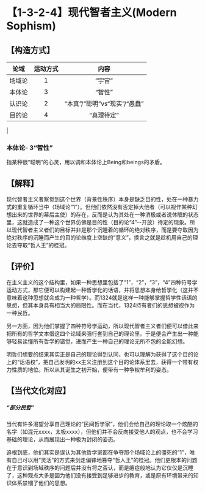 # 【1-3-2-4】现代智者主义(Modern Sophism)
## 【构造方式】
| 论域 | 运动方式           | 内容 |
|:----:|:----------------:|:----:|
| 场域论   |1 |  ”宇宙”  |
| 本体论   | 3|  “智性”  |
| 认识论   |2 |  “本真”/“聪明”vs“现实”/“愚蠢”  |
| 目的论   | 4|  “真理待定”
  |

### 本体论- 3“智性”
指某种很“聪明”的心灵，用以调和本体论上Being和beings的矛盾。


## 【解释】
现代智者主义者察觉到这个世界（背景性秩序）本身是缺乏目的性，处在一种暴力式的重复循环当中（场域论“1”）。但他们依然没有否定掉大他者（可以视作某种幻想出来的世界的幕后主使）的存在，反而是认为其处在一种消极或者说休眠的状态里，这就造成了一种这个世界仿佛是目的性（目的论“4”--开放）待定的现象。所以现代智者主义者们的目标并非是那个沉睡着的循环的绝对秩序，而是要夺取因为绝对秩序的沉睡而产生的目的论维度上空缺的“意义”，换言之就是趁机用自己的理论去夺取“哲人王”的桂冠。

## 【评价】
在主义主义的这个结构里，如果一种思想里包括了“1”，“2”，“3”，“4”四种符号学运动方式，那它便可以构建起一种哲学化的话语，并将思想本身给哲学化（这并不意味着这种思想就会成为一种哲学）。而1324就是这样一种能够掌握哲学性话语的思想，但其本身具有相当大的局限性。而在当代，1324持有者们的思想被视作为一种民哲。

另一方面，因为他们掌握了四种符号学运动，所以现代智者主义者们便可以借此来把所有的哲学文本借这四个论域来强行套到自己的理论里。于是便会产生出一种能够轻易读懂所有哲学的错觉，进而产生一种自己的理论无所不包的全能幻想。

明哲们想要的结果其实正是自己的理论得到认同，也可以理解为获得了这个目的论上的“话语权”，把自己发明的xx主义注册到这个目的论体系里去，获得一个带有权力性质的地位。所以从其诞生之初开始，便带有一种争权牟利的姿态。



## 【当代文化对应】
##### “部分民哲”
当代有许多渴望分享自己理论的“民间哲学家”，他们会给自己的理论取一个炫酷的名字（如混元xxxx，太极xxxx），但他们并不会反向接受他人的观点，也不会学习基础的理论，从而展现出一种极为封闭的姿态。

追根到底，他们其实是误认为其他哲学家都在争夺那个场域论上的僵死的“1”，唯有自己可以用“灵活”的方式来剑走偏锋地篡夺“哲人王”的桂冠。他们更根本的问题在于意识到场域秩序的问题后并没有将之否认，而是癔症般地认为它仅仅是沉睡了，这种观点大多是因为他们没有接受到足够进步的教育，或是原有环境带来的知识体系禁锢了他们的思想。
